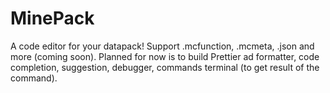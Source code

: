 # MinePack
A code editor for your datapack! Support .mcfunction, .mcmeta, .json and more (coming soon). Planned for now is to build Prettier ad formatter, code completion, suggestion, debugger, commands terminal (to get result of the command).
